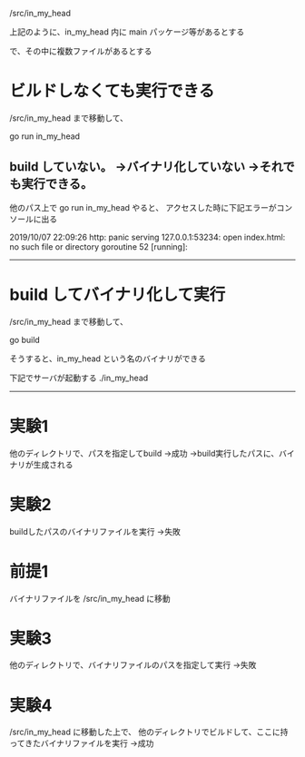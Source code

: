 /src/in_my_head

上記のように、in_my_head 内に main パッケージ等があるとする

で、その中に複数ファイルがあるとする

# ビルドしなくても実行できる
/src/in_my_head まで移動して、


go run in_my_head

build していない。
 →バイナリ化していない
  →それでも実行できる。
-------------------------------------------------

他のパス上で go run in_my_head やると、
アクセスした時に下記エラーがコンソールに出る

2019/10/07 22:09:26 http: panic serving 127.0.0.1:53234: open index.html: no such file or directory
goroutine 52 [running]:

-------------------------------------------------

# build してバイナリ化して実行
/src/in_my_head まで移動して、

go build

そうすると、in_my_head という名のバイナリができる

下記でサーバが起動する
./in_my_head

-------------------------------------------------

# 実験1
他のディレクトリで、パスを指定してbuild
 →成功
  →build実行したパスに、バイナリが生成される

# 実験2
buildしたパスのバイナリファイルを実行
 →失敗

# 前提1
バイナリファイルを /src/in_my_head に移動

# 実験3
他のディレクトリで、バイナリファイルのパスを指定して実行
 →失敗

# 実験4
/src/in_my_head に移動した上で、
他のディレクトリでビルドして、ここに持ってきたバイナリファイルを実行
 →成功
